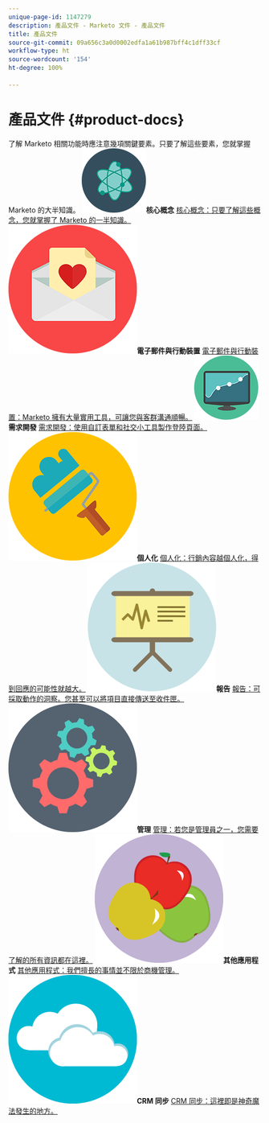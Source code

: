 ```yaml
---
unique-page-id: 1147279
description: 產品文件 - Marketo 文件 - 產品文件
title: 產品文件
source-git-commit: 09a656c3a0d0002edfa1a61b987bff4c1dff33cf
workflow-type: ht
source-wordcount: '154'
ht-degree: 100%

---
```



# 產品文件 {#product-docs}

了解 Marketo 相關功能時應注意幾項關鍵要素。只要了解這些要素，您就掌握 Marketo 的大半知識。
**![核心概念](assets/education-science-12.png)核心概念** [核心概念：只要了解這些概念，您就掌握了 Marketo 的一半知識。](product-docs/core-marketo-concepts.md)     **![電子郵件與行動裝置](assets/valentine-day-10.png)電子郵件與行動裝置** [電子郵件與行動裝置：Marketo 擁有大量實用工具，可讓您與客群溝通順暢。](https://docs.marketo.com/pages/viewpage.action?pageId=557076)     **![需求開發](assets/seo-04.png)需求開發** [需求開發：使用自訂表單和社交小工具製作登陸頁面。](product-docs/demand-generation.md)     **![個人化](assets/graphic-design-tools-19.png)個人化** [個人化：行銷內容越個人化，得到回應的可能性就越大。](product-docs/personalization.md)     **![報告](assets/office-21.png)報告** [報告：可採取動作的洞察。您甚至可以將項目直接傳送至收件匣。](product-docs/reporting.md)     **![管理](assets/technology-08.png)管理** [管理：若您是管理員之一，您需要了解的所有資訊都在這裡。](https://docs.marketo.com/display/DOCS/Administration)     **![其他應用程式](assets/food-10.png)其他應用程式** [其他應用程式：我們擅長的事情並不限於商機管理。](product-docs/additional-apps.md)     **![CRM 同步](assets/seo-33.png)CRM 同步** [CRM 同步：這裡即是神奇魔法發生的地方。](product-docs/crm-sync.md)
